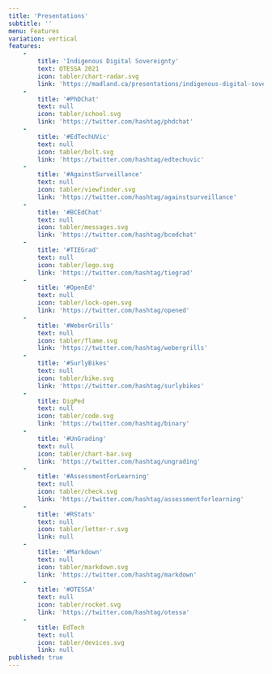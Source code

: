 ```yaml
---
title: 'Presentations'
subtitle: ''
menu: Features
variation: vertical
features:
    -
        title: 'Indigenous Digital Sovereignty'
        text: OTESSA 2021
        icon: tabler/chart-radar.svg
        link: 'https://madland.ca/presentations/indigenous-digital-sovereignty#/indigenous-digital-sovereignty-0'
    -
        title: '#PhDChat'
        text: null
        icon: tabler/school.svg
        link: 'https://twitter.com/hashtag/phdchat'
    -
        title: '#EdTechUVic'
        text: null
        icon: tabler/bolt.svg
        link: 'https://twitter.com/hashtag/edtechuvic'
    -
        title: '#AgainstSurveillance'
        text: null
        icon: tabler/viewfinder.svg
        link: 'https://twitter.com/hashtag/againstsurveillance'
    -
        title: '#BCEdChat'
        text: null
        icon: tabler/messages.svg
        link: 'https://twitter.com/hashtag/bcedchat'
    -
        title: '#TIEGrad'
        text: null
        icon: tabler/lego.svg
        link: 'https://twitter.com/hashtag/tiegrad'
    -
        title: '#OpenEd'
        text: null
        icon: tabler/lock-open.svg
        link: 'https://twitter.com/hashtag/opened'
    -
        title: '#WeberGrills'
        text: null
        icon: tabler/flame.svg
        link: 'https://twitter.com/hashtag/webergrills'
    -
        title: '#SurlyBikes'
        text: null
        icon: tabler/bike.svg
        link: 'https://twitter.com/hashtag/surlybikes'
    -
        title: DigPed
        text: null
        icon: tabler/code.svg
        link: 'https://twitter.com/hashtag/binary'
    -
        title: '#UnGrading'
        text: null
        icon: tabler/chart-bar.svg
        link: 'https://twitter.com/hashtag/ungrading'
    -
        title: '#AssessmentForLearning'
        text: null
        icon: tabler/check.svg
        link: 'https://twitter.com/hashtag/assessmentforlearning'
    -
        title: '#RStats'
        text: null
        icon: tabler/letter-r.svg
        link: null
    -
        title: '#Markdown'
        text: null
        icon: tabler/markdown.svg
        link: 'https://twitter.com/hashtag/markdown'
    -
        title: '#OTESSA'
        text: null
        icon: tabler/rocket.svg
        link: 'https://twitter.com/hashtag/otessa'
    -
        title: EdTech
        text: null
        icon: tabler/devices.svg
        link: null
published: true
---
```


